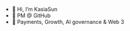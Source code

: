 - 👋 Hi, I’m KasiaSun
- 👀 PM @ GitHub 
- 💙 Payments, Growth, AI governance & Web 3  



<!---
KasiaSun/KasiaSun is a ✨ special ✨ repository because its `README.md` (this file) appears on your GitHub profile.
You can click the Preview link to take a look at your changes.
--->
